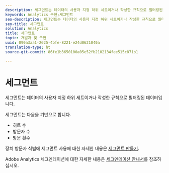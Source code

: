 ```yaml
---
description: 세그먼트는 데이터의 사용자 지정 하위 세트이거나 작성한 규칙으로 필터링된 데이터입니다.
keywords: Analytics 구현;세그먼트
seo-description: 세그먼트는 데이터의 사용자 지정 하위 세트이거나 작성한 규칙으로 필터링된 데이터입니다.
seo-title: 세그먼트
solution: Analytics
title: 세그먼트
topic: 개발자 및 구현
uuid: 090a3aa1-2625-4bfe-8221-e24d0621040a
translation-type: ht
source-git-commit: 86fe1b3650100a05e52fb2102134fee515c871b1

---
```



# 세그먼트

세그먼트는 데이터의 사용자 지정 하위 세트이거나 작성한 규칙으로 필터링된 데이터입니다.

세그먼트는 다음을 기반으로 합니다.

* 히트 수
* 방문자 수
* 방문 횟수

장치 방문자 식별에 세그먼트 사용에 대한 자세한 내용은 [세그먼트 만들기](../../implement/js-implementation/xdevice-visid/segments.md#concept_77F0A880A6BA4A919A233DAF9D0D6FB5).

Adobe Analytics 세그멘테이션에 대한 자세한 내용은 [세그멘테이션 안내서](https://marketing.adobe.com/resources/help/ko_KR/analytics/segment/)를 참조하십시오.
